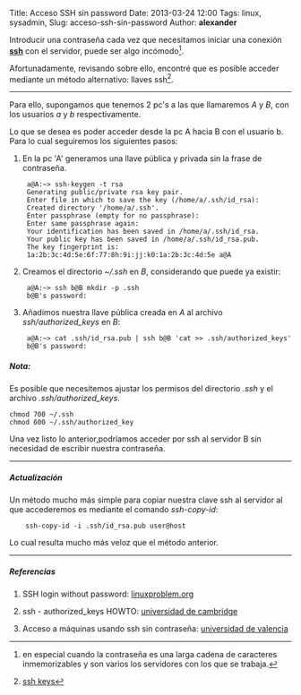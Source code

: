 Title: Acceso SSH sin password
Date: 2013-03-24 12:00
Tags: linux, sysadmin,
Slug: acceso-ssh-sin-password
Author: __alexander__

Introducir una contraseña cada vez que necesitamos iniciar una conexión [**ssh**][ssh] con el servidor, puede ser algo incómodo[^1].

Afortunadamente, revisando sobre ello, encontré que es posible acceder mediante un método alternativo: llaves ssh[^2].

- - -

Para ello, supongamos que tenemos 2 pc's a las que llamaremos *A* y *B*, con los usuarios *a* y *b* respectivamente.

Lo que se desea es poder acceder desde la pc A hacia B con el usuario b. Para lo cual seguiremos los siguientes pasos:

1. En la pc 'A' generamos una llave pública y privada sin la frase de contraseña.

        a@A:~> ssh-keygen -t rsa
        Generating public/private rsa key pair.
        Enter file in which to save the key (/home/a/.ssh/id_rsa):
        Created directory '/home/a/.ssh'.
        Enter passphrase (empty for no passphrase):
        Enter same passphrase again:
        Your identification has been saved in /home/a/.ssh/id_rsa.
        Your public key has been saved in /home/a/.ssh/id_rsa.pub.
        The key fingerprint is:
        1a:2b:3c:4d:5e:6f:77:8h:9i:jj:k0:1a:2b:3c:4d:5e a@A


2. Creamos el directorio *~/.ssh* en *B*, considerando que puede ya existir:

        a@A:~> ssh b@B mkdir -p .ssh
        b@B's password:

3. Añadimos nuestra llave pública creada en *A* al archivo *ssh/authorized_keys* en *B*:

        a@A:~> cat .ssh/id_rsa.pub | ssh b@B 'cat >> .ssh/authorized_keys'
        b@B's password:

##### Nota:

Es posible que necesitemos ajustar los permisos del directorio *.ssh* y el archivo *.ssh/authorized_keys*.

    chmod 700 ~/.ssh
    chmod 600 ~/.ssh/authorized_key


Una vez listo lo anterior,podríamos acceder por ssh al servidor B sin necesidad de escribir nuestra contraseña.

- - -

##### Actualización

Un método mucho más simple para copiar nuestra clave ssh al servidor al que accederemos es mediante el comando *ssh-copy-id*:

        ssh-copy-id -i .ssh/id_rsa.pub user@host

Lo cual resulta mucho más veloz que el método anterior.

- - -

##### Referencias

1. SSH login without password: [linuxproblem.org][linuxproblem.org]

2. ssh - authorized_keys HOWTO: [universidad de cambridge][universidad-de-cambridge]

3. Acceso a máquinas usando ssh sin contraseña: [universidad de valencia][universidad-de-valencia]

[^1]: en especial cuando la contraseña es una larga cadena de caracteres inmemorizables y son varios los servidores con los que se trabaja.

[^2]: [ssh keys][ssh-keys]


[ssh]: http://es.wikipedia.org/wiki/Secure_Shell
[ssh-keys]: https://wiki.archlinux.org/index.php/SSH_Keys
[linuxproblem.org]: http://linuxproblem.org/art_9.html
[universidad-de-cambridge]: http://www.eng.cam.ac.uk/help/jpmg/ssh/authorized_keys_howto.html
[universidad-de-valencia]: http://www.uv.es/~sto/articulos/BEI-2003-01/ssh_np.html